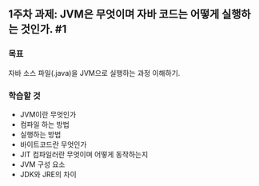 <h2>1주차 과제: JVM은 무엇이며 자바 코드는 어떻게 실행하는 것인가. #1</h2>

<h3>목표</h3>

자바 소스 파일(.java)을 JVM으로 실행하는 과정 이해하기.

<h3>학습할 것</h3>

- JVM이란 무엇인가
- 컴파일 하는 방법
- 실행하는 방법
- 바이트코드란 무엇인가
- JIT 컴파일러란 무엇이며 어떻게 동작하는지
- JVM 구성 요소
- JDK와 JRE의 차이
